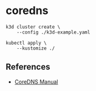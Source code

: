 # coredns

```
k3d cluster create \
    --config ./k3d-example.yaml
```

```
kubectl apply \
    --kustomize ./
```

## References

* [CoreDNS Manual](https://coredns.io/manual/toc/)
